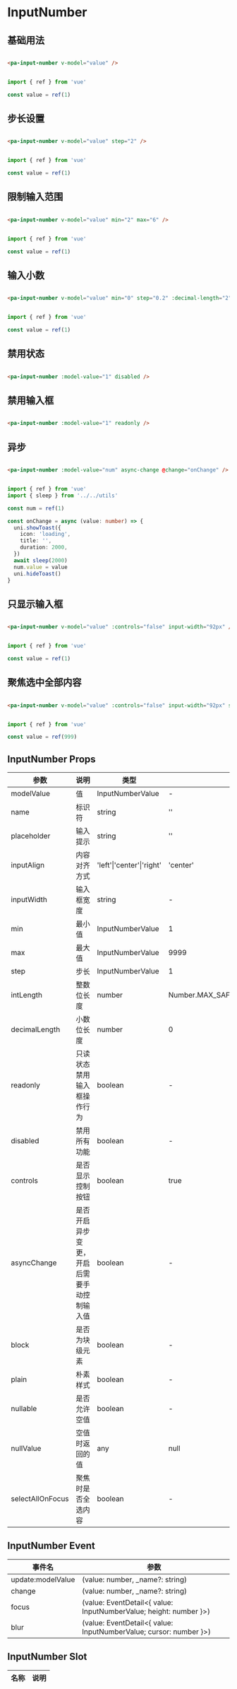 # InputNumber

<!--codes start-->

## 基础用法

```html [template]

<pa-input-number v-model="value" />

```
```ts [script]

import { ref } from 'vue'

const value = ref(1)

```
## 步长设置

```html [template]

<pa-input-number v-model="value" step="2" />

```
```ts [script]

import { ref } from 'vue'

const value = ref(1)

```
## 限制输入范围

```html [template]

<pa-input-number v-model="value" min="2" max="6" />

```
```ts [script]

import { ref } from 'vue'

const value = ref(1)

```
## 输入小数

```html [template]

<pa-input-number v-model="value" min="0" step="0.2" :decimal-length="2" />

```
```ts [script]

import { ref } from 'vue'

const value = ref(1)

```
## 禁用状态

```html [template]

<pa-input-number :model-value="1" disabled />

```
## 禁用输入框

```html [template]

<pa-input-number :model-value="1" readonly />

```
## 异步

```html [template]

<pa-input-number :model-value="num" async-change @change="onChange" />

```
```ts [script]

import { ref } from 'vue'
import { sleep } from '../../utils'

const num = ref(1)

const onChange = async (value: number) => {
  uni.showToast({
    icon: 'loading',
    title: '',
    duration: 2000,
  })
  await sleep(2000)
  num.value = value
  uni.hideToast()
}

```
## 只显示输入框

```html [template]

<pa-input-number v-model="value" :controls="false" input-width="92px" />

```
```ts [script]

import { ref } from 'vue'

const value = ref(1)

```
## 聚焦选中全部内容

```html [template]

<pa-input-number v-model="value" :controls="false" input-width="92px" select-all-on-focus />

```
```ts [script]

import { ref } from 'vue'

const value = ref(999)

```

<!--codes end-->

## InputNumber Props

<!--props start-->

| 参数 | 说明 | 类型 | 默认值 |
| --- | ----- | --- | --- |
| modelValue | 值 | InputNumberValue | - |
| name | 标识符 | string |  '' |
| placeholder | 输入提示 | string |  '' |
| inputAlign | 内容对齐方式 | 'left'\|'center'\|'right' |  'center' |
| inputWidth | 输入框宽度 | string | - |
| min | 最小值 | InputNumberValue |  1 |
| max | 最大值 | InputNumberValue |  9999 |
| step | 步长 | InputNumberValue |  1 |
| intLength | 整数位长度 | number |  Number.MAX_SAFE_INTEGER.toString().length |
| decimalLength | 小数位长度 | number |  0 |
| readonly | 只读状态禁用输入框操作行为 | boolean | - |
| disabled | 禁用所有功能 | boolean | - |
| controls | 是否显示控制按钮 | boolean |  true |
| asyncChange | 是否开启异步变更，开启后需要手动控制输入值 | boolean | - |
| block | 是否为块级元素 | boolean | - |
| plain | 朴素样式 | boolean | - |
| nullable | 是否允许空值 | boolean | - |
| nullValue | 空值时返回的值 | any |  null |
| selectAllOnFocus | 聚焦时是否全选内容 | boolean | - |

<!--props end-->

## InputNumber Event

<!--event start-->

| 事件名 | 参数 |
| --- | --- |
| update:modelValue | (value: number, _name?: string)  |
| change | (value: number, _name?: string)  |
| focus | (value: EventDetail\<{ value: InputNumberValue; height: number }\>)  |
| blur | (value: EventDetail\<{ value: InputNumberValue; cursor: number }\>)  |

<!--event end-->

## InputNumber Slot

<!--slot start-->

| 名称 | 说明 |
| --- | --- |


<!--slot end-->

